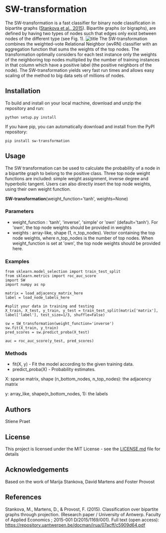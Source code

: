 # SW-transformation
The SW-transformation is a fast classifier for binary node classification in bipartite graphs ([Stankova et al., 2015](
https://hdl.handle.net/10067/1274850151162165141)). Bipartite graphs (or bigraphs), are defined by having two types of nodes such that edges only exist between nodes of the different type (see Fig. 1). 
![title](https://github.com/SPraet/SW-transformation/blob/master/Bigraph.PNG)
The SW-transformation combines the weighted-vote Relational Neighbor (wvRN) classifier with an aggregation function that sums the weights of the top nodes. The transformation optimally considers for each test instance only the weights of the neighboring top nodes multiplied by the number of training instances in that column which have a positive label (the positive neighbors of the node). The SW-transformation yields very fast run times and allows easy scaling of the method to big data sets of millions of nodes. 

## Installation
To build and install on your local machine, download and unzip the repository and run:

```
python setup.py install
```

If you have pip, you can automatically download and install from the PyPI repository:

```
pip install sw-transformation
```
## Usage
The SW transformation can be used to calculate the probability of a node in a bipartite graph to belong to the positive class. Three top node weight functions are included: simple weight assignment, inverse degree and hyperbolic tangent. Users can also directly insert the top node weights, using their own weight function.

**SW-transformation**(weight_function='tanh', weights=None)

### Parameters
* weight_function : 'tanh', 'inverse', 'simple' or 'own' (default='tanh'). 
  For 'own', the top node weights should be provided in weights
* weights : array-like, shape (1, n_top_nodes). Vector containing the top
  node weights, where n_top_nodes is the number of top nodes. When 
  weight_function is set at 'own', the top node weights should be 
  provided here. 

### Examples
```
from sklearn.model_selection import train_test_split
from sklearn.metrics import roc_auc_score
import SW
import numpy as np

matrix = load_adjacency_matrix_here
label = load_node_labels_here

#split your data in training and testing
X_train, X_test, y_train, y_test = train_test_split(matrix['matrix'], label['label'], test_size=1/3, shuffle=False)

sw = SW_transformation(weight_function='inverse')
sw.fit(X_train, y_train)
pred_scores = sw.predict_proba(X_test)

auc = roc_auc_score(y_test, pred_scores)
```
### Methods
* fit(X, y)  -  Fit the model according to the given training data.
* predict_proba(X)  -  Probability estimates.

X: sparse matrix, shape (n_bottom_nodes, n_top_nodes): the adjacency matrix 

y: array_like, shape(n_bottom_nodes, 1): the labels

## Authors

Stiene Praet

## License

This project is licensed under the MIT License - see the [LICENSE.md](https://github.com/SPraet/SW-transformation/blob/master/LICENSE) file for details

## Acknowledgements
Based on the work of Marija Stankova, David Martens and Foster Provost

## References
Stankova, M., Martens, D., & Provost, F. (2015). Classification over bipartite graphs through projection. (Research paper / University of Antwerp. Faculty of Applied Economics ; 2015-001 D/2015/1169/001). Full text (open access): https://repository.uantwerpen.be/docman/irua/07acff/c5909d64.pdf


